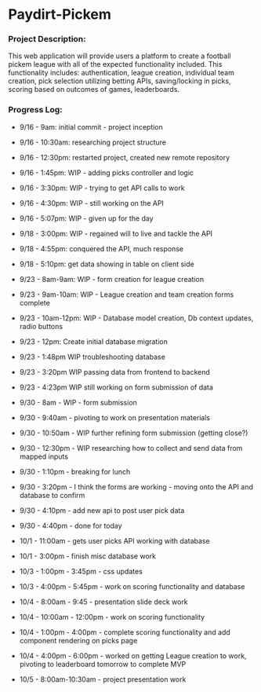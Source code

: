 # Paydirt-Pickem

### Project Description:
This web application will provide users a platform to create a football pickem league with all of the expected functionality included. This functionality includes: authentication, league creation, individual team creation, pick selection utilizing betting APIs, saving/locking in picks, scoring based on outcomes of games, leaderboards.

### Progress Log: 
- 9/16 - 9am: initial commit - project inception 
- 9/16 - 10:30am: researching project structure
- 9/16 - 12:30pm: restarted project, created new remote repository
- 9/16 - 1:45pm: WIP - adding picks controller and logic
- 9/16 - 3:30pm: WIP - trying to get API calls to work
- 9/16 - 4:30pm: WIP - still working on the API
- 9/16 - 5:07pm: WIP - given up for the day

- 9/18 - 3:00pm: WIP - regained will to live and tackle the API
- 9/18 - 4:55pm: conquered the API, much response
- 9/18 - 5:10pm: get data showing in table on client side

- 9/23 - 8am-9am: WIP - form creation for league creation
- 9/23 - 9am-10am: WIP - League creation and team creation forms complete
- 9/23 - 10am-12pm: WIP - Database model creation, Db context updates, radio buttons
- 9/23 - 12pm: Create initial database migration
- 9/23 - 1:48pm WIP troubleshooting database
- 9/23 - 3:20pm WIP passing data from frontend to backend
- 9/23 - 4:23pm WIP still working on form submission of data

- 9/30 - 8am - WIP - form submission
- 9/30 - 9:40am - pivoting to work on presentation materials
- 9/30 - 10:50am - WIP further refining form submission (getting close?)
- 9/30 - 12:30pm - WIP researching how to collect and send data from mapped inputs
- 9/30 - 1:10pm - breaking for lunch
- 9/30 - 3:20pm - I think the forms are working - moving onto the API and database to confirm 
- 9/30 - 4:10pm - add new api to post user pick data
- 9/30 - 4:40pm - done for today

- 10/1 - 11:00am - gets user picks API working with database 
- 10/1 - 3:00pm - finish misc database work

- 10/3 - 1:00pm - 3:45pm - css updates
- 10/3 - 4:00pm - 5:45pm - work on scoring functionality and database

- 10/4 - 8:00am - 9:45 - presentation slide deck work
- 10/4 - 10:00am - 12:00pm - work on scoring functionality
- 10/4 - 1:00pm - 4:00pm - complete scoring functionality and add component rendering on picks page
- 10/4 - 4:00pm - 6:00pm - worked on getting League creation to work, pivoting to leaderboard tomorrow to complete MVP

- 10/5 - 8:00am-10:30am - project presentation work
